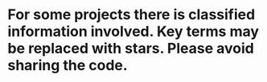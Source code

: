 # For some projects there is classified information involved. Key terms may be replaced with stars. Please avoid sharing the code. 
